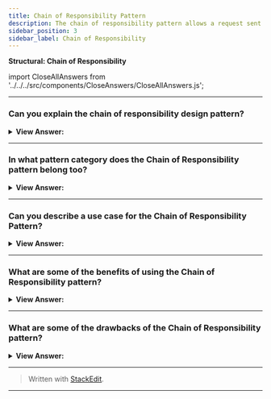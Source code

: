 ```yaml
---
title: Chain of Responsibility Pattern
description: The chain of responsibility pattern allows a request sent by a client to be received by more than one object.
sidebar_position: 3
sidebar_label: Chain of Responsibility
---
```


**Structural: Chain of Responsibility**

import CloseAllAnswers from '../../../src/components/CloseAnswers/CloseAllAnswers.js';

<CloseAllAnswers />

---

### Can you explain the chain of responsibility design pattern?

<details className='answer'>
  <summary>
    <strong>View Answer:</strong>
  </summary>
  <div>
    <div>
      <strong>Interview Response:</strong> This is a behavioral JavaScript design pattern that creates a chain of receiver objects for a request. This pattern promotes loose coupling. We can avoid coupling the sender of a request to a receiver, and more than one receiver can handle the request.<br/><br/>
      The receiving objects will be linked together, and they can choose to act on the request and/or pass it to the next receiver object. It is also easy to add new receiver objects to the chain.
<br/>
    </div>    
    <div>
</div><br />
  <div><strong className="codeExample">Code Example:</strong> ES6 Implementation<br /><br />

<img src="/img/javascript-chain-of-responsibility.jpg" /><br /><br />

<img src="/img/chain_of_responsibility_atm.png
" /><br /><br />

**The objects participating in this pattern are:**

**Client** -- In example code: _Request_

- initiates the request to a chain of handler objects

**Handler** -- In example code: _Request.get() method_

- defines an interface for handling the requests
- implements the successor link (returning 'this')

<br/>

```js
class Request {
  constructor(amount) {
    this.amount = amount;
    console.log('Request Amount: ' + this.amount);
  }

  get(bill) {
    let count = Math.floor(this.amount / bill);
    this.amount -= count * bill;
    console.log('Dispense ' + count + ' $' + bill + ' bills');
    return this;
  }
}

function run() {
  let request = new Request(378); //Requesting amount
  request.get(100).get(50).get(20).get(10).get(5).get(1);
}

run();

/*
 
OUTPUT

Request Amount:378
Dispense 3 $100 bills
Dispense 1 $50 bills
Dispense 1 $20 bills
Dispense 0 $10 bills
Dispense 1 $5 bills
Dispense 3 $1 bills
 
*/
```

<strong className="codeExample">Code Example:</strong> ES5 Implementation<br /><br />

```js
let Request = function (amount) {
  this.amount = amount;
  console.log('Request Amount:' + this.amount);
};

Request.prototype = {
  get: function (bill) {
    let count = Math.floor(this.amount / bill);
    this.amount -= count * bill;
    console.log('Dispense ' + count + ' $' + bill + ' bills');
    return this;
  },
};

function run() {
  let request = new Request(378); //Requesting amount
  request.get(100).get(50).get(20).get(10).get(5).get(1);
}

run();

/*
 
OUTPUT

Request Amount:378
Dispense 3 $100 bills
Dispense 1 $50 bills
Dispense 1 $20 bills
Dispense 0 $10 bills
Dispense 1 $5 bills
Dispense 3 $1 bills
 
*/
```

</div>
 </div>

</details>

---

### In what pattern category does the Chain of Responsibility pattern belong too?

<details>
  <summary>
    <strong>View Answer:</strong>
  </summary>
  <div>
    <div>
      <strong>Interview Response:</strong> The Chain of Responsibility pattern belongs to the Behavioral design pattern category.
    </div>
  </div>
</details>

---

### Can you describe a use case for the Chain of Responsibility Pattern?

<details>
  <summary>
    <strong>View Answer:</strong>
  </summary>
  <div>
    <div>
      <strong>Interview Response:</strong> You can use it if your program is to handle various requests in different ways without knowing the sequence and type of requests beforehand. It allows you to chain several handlers, thus, allowing all of them a chance to process the request.<br/><br/>A good example of the use of the chain of responsibility pattern is in the process of event bubbling in the DOM where the event propagates through the nested elements, one of which may choose to handle the event.
    </div>

<br />
  </div>
</details>

---

### What are some of the benefits of using the Chain of Responsibility pattern?

<details>
  <summary>
    <strong>View Answer:</strong>
  </summary>
  <div>
    <div>
      <strong>Interview Response:</strong> Benefits of the Chain of Responsibility Pattern
    </div>
    <br />
    <div></div>

- You can control the order of request handling.
- Single Responsibility Principle. You can decouple classes that invoke operations from classes that perform operations.
- Open/Closed Principle. You can introduce new handlers into the app without breaking the existing client code.

<br />
  </div>
</details>

---

### What are some of the drawbacks of the Chain of Responsibility pattern?

<details>
  <summary>
    <strong>View Answer:</strong>
  </summary>
  <div>
    <div>
      <strong>Interview Response:</strong> Drawbacks of the Chain of Responsibility Pattern.
    </div>
    <br />
    <div></div>

- Some requests may end up unhandled.

<br />
  </div>
</details>

---

> Written with [StackEdit](https://stackedit.io/).

---
